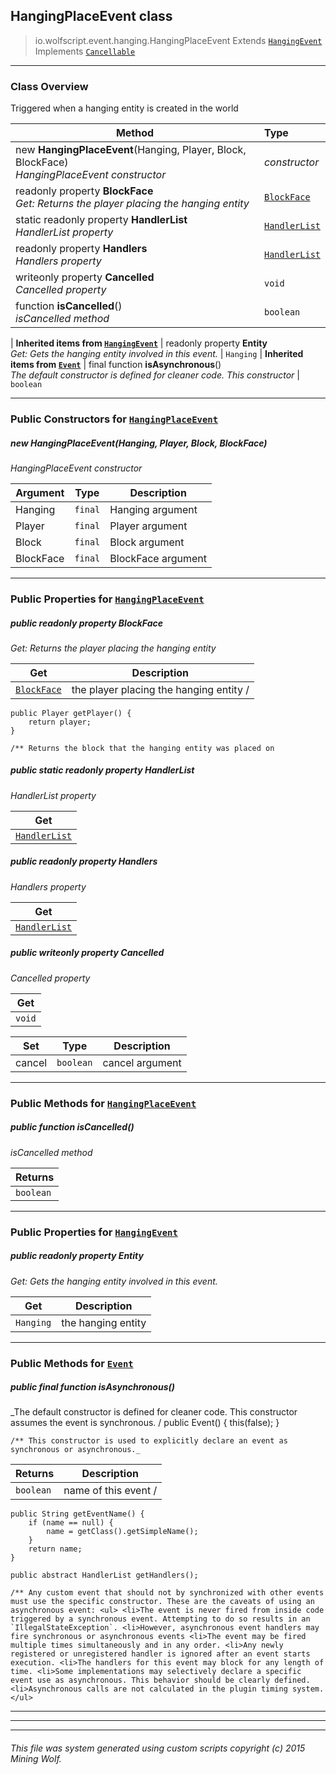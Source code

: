 ## HangingPlaceEvent __class__

>io.wolfscript.event.hanging.HangingPlaceEvent
>Extends [`HangingEvent`](HangingEvent.md)
>Implements [`Cancellable`](..\Cancellable.md)

---

### Class Overview

Triggered when a hanging entity is created in the world

Method | Type   
--- | :--- 
new __HangingPlaceEvent__(Hanging, Player, Block, BlockFace) <br> _HangingPlaceEvent constructor_ | _constructor_
 readonly property __BlockFace__ <br> _Get: Returns the player placing the hanging entity_ | [`BlockFace`](..\..\block\BlockFace.md)
static readonly property __HandlerList__ <br> _HandlerList property_ | [`HandlerList`](..\HandlerList.md)
 readonly property __Handlers__ <br> _Handlers property_ | [`HandlerList`](..\HandlerList.md)
 writeonly property __Cancelled__ <br> _Cancelled property_ | `void`
 function __isCancelled__() <br> _isCancelled method_ | `boolean`
 |
__Inherited items from [`HangingEvent`](HangingEvent.md)__ |
 readonly property __Entity__ <br> _Get: Gets the hanging entity involved in this event._ | `Hanging`
 |
__Inherited items from [`Event`](..\Event.md)__ |
final function __isAsynchronous__() <br> _The default constructor is defined for cleaner code. This constructor_ | `boolean`







---

### Public Constructors for [`HangingPlaceEvent`](HangingPlaceEvent.md)

##### <a id='hangingplaceevent'></a>new __HangingPlaceEvent__(Hanging, Player, Block, BlockFace) 

_HangingPlaceEvent constructor_

Argument | Type | Description  
--- | --- | --- 
Hanging | `final` | Hanging argument
Player | `final` | Player argument
Block | `final` | Block argument
BlockFace | `final` | BlockFace argument

---

### Public Properties for [`HangingPlaceEvent`](HangingPlaceEvent.md)

##### <a id='blockface'></a>public  readonly property __BlockFace__

_Get: Returns the player placing the hanging entity_

Get | Description
--- | --- 
[`BlockFace`](..\..\block\BlockFace.md) | the player placing the hanging entity /
    public Player getPlayer() {
        return player;
    }

    /** Returns the block that the hanging entity was placed on



##### <a id='handlerlist'></a>public static readonly property __HandlerList__

_HandlerList property_

Get | 
--- | 
[`HandlerList`](..\HandlerList.md) |



##### <a id='handlers'></a>public  readonly property __Handlers__

_Handlers property_

Get | 
--- | 
[`HandlerList`](..\HandlerList.md) |



##### <a id='cancelled'></a>public  writeonly property __Cancelled__

_Cancelled property_

Get | 
--- | 
`void` |

Set | Type | Description  
--- | --- | --- 
cancel | `boolean` | cancel argument


---

### Public Methods for [`HangingPlaceEvent`](HangingPlaceEvent.md)

##### <a id='iscancelled'></a>public  function __isCancelled__()

_isCancelled method_

Returns | 
--- | 
`boolean` |


---

### Public Properties for [`HangingEvent`](HangingEvent.md)

##### <a id='entity'></a>public  readonly property __Entity__

_Get: Gets the hanging entity involved in this event._

Get | Description
--- | --- 
`Hanging` | the hanging entity



---

### Public Methods for [`Event`](..\Event.md)

##### <a id='isasynchronous'></a>public final function __isAsynchronous__()

_The default constructor is defined for cleaner code. This constructor assumes the event is synchronous. /
    public Event() {
        this(false);
    }

    /** This constructor is used to explicitly declare an event as synchronous or asynchronous._

Returns | Description
--- | --- 
`boolean` | name of this event /
    public String getEventName() {
        if (name == null) {
            name = getClass().getSimpleName();
        }
        return name;
    }

    public abstract HandlerList getHandlers();

    /** Any custom event that should not by synchronized with other events must use the specific constructor. These are the caveats of using an asynchronous event: <ul> <li>The event is never fired from inside code triggered by a synchronous event. Attempting to do so results in an `IllegalStateException`. <li>However, asynchronous event handlers may fire synchronous or asynchronous events <li>The event may be fired multiple times simultaneously and in any order. <li>Any newly registered or unregistered handler is ignored after an event starts execution. <li>The handlers for this event may block for any length of time. <li>Some implementations may selectively declare a specific event use as asynchronous. This behavior should be clearly defined. <li>Asynchronous calls are not calculated in the plugin timing system. </ul>


---


---


---


###### This file was system generated using custom scripts copyright (c) 2015 Mining Wolf.
	

